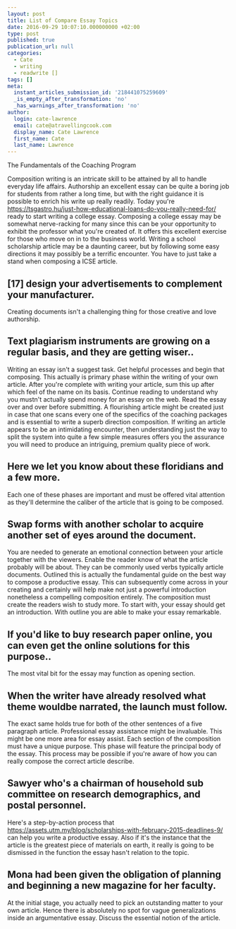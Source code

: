 ```yaml
---
layout: post
title: List of Compare Essay Topics
date: 2016-09-29 10:07:10.000000000 +02:00
type: post
published: true
publication_url: null
categories:
  - Cate
  - writing
  - readwrite []
tags: []
meta:
  instant_articles_submission_id: '218441075259609'
  _is_empty_after_transformation: 'no'
  _has_warnings_after_transformation: 'no'
author:
  login: cate-lawrence
  email: cate@atravellingcook.com
  display_name: Cate Lawrence
  first_name: Cate
  last_name: Lawrence
---
```

The Fundamentals of the Coaching Program

Composition writing is an intricate skill to be attained by all to
handle everyday life affairs. Authorship an excellent essay can be quite
a boring job for students from rather a long time, but with the right
guidance it is possible to enrich his write up really readily. Today
you're
https://tsgastro.hu/just-how-educational-loans-do-you-really-need-for/
ready to start writing a college essay. Composing a college essay may be
somewhat nerve-racking for many since this can be your opportunity to
exhibit the professor what you're created of. It offers this excellent
exercise for those who move on in to the business world. Writing a
school scholarship article may be a daunting career, but by following
some easy directions it may possibly be a terrific encounter. You have
to just take a stand when composing a ICSE article.

\[17\] design your advertisements to complement your manufacturer.
------------------------------------------------------------------

Creating documents isn't a challenging thing for those creative and love
authorship.

Text plagiarism instruments are growing on a regular basis, and they are getting wiser..
----------------------------------------------------------------------------------------

Writing an essay isn't a suggest task. Get helpful processes and begin
that composing. This actually is primary phase within the writing of
your own article. After you're complete with writing your article, sum
this up after which feel of the name on its basis. Continue reading to
understand why you mustn't actually spend money for an essay on the web.
Read the essay over and over before submitting. A flourishing article
might be created just in case that one scans every one of the specifics
of the coaching packages and is essential to write a superb direction
composition. If writing an article appears to be an intimidating
encounter, then understanding just the way to split the system into
quite a few simple measures offers you the assurance you will need to
produce an intriguing, premium quality piece of work.

Here we let you know about these floridians and a few more.
-----------------------------------------------------------

Each one of these phases are important and must be offered vital
attention as they'll determine the caliber of the article that is going
to be composed.

Swap forms with another scholar to acquire another set of eyes around the document.
-----------------------------------------------------------------------------------

You are needed to generate an emotional connection between your article
together with the viewers. Enable the reader know of what the article
probably will be about. They can be commonly used verbs typically
article documents. Outlined this is actually the fundamental guide on
the best way to compose a productive essay. This can subsequently come
across in your creating and certainly will help make not just a powerful
introduction nonetheless a compelling composition entirely. The
composition must create the readers wish to study more. To start with,
your essay should get an introduction. With outline you are able to make
your essay remarkable.

If you'd like to buy research paper online, you can even get the online solutions for this purpose..
----------------------------------------------------------------------------------------------------

The most vital bit for the essay may function as opening section.

When the writer have already resolved what theme wouldbe narrated, the launch must follow.
------------------------------------------------------------------------------------------

The exact same holds true for both of the other sentences of a five
paragraph article. Professional essay assistance might be invaluable.
This might be one more area for essay assist. Each section of the
composition must have a unique purpose. This phase will feature the
principal body of the essay. This process may be possible if you're
aware of how you can really compose the correct article describe.

Sawyer who's a chairman of household sub committee on research demographics, and postal personnel.
--------------------------------------------------------------------------------------------------

Here's a step-by-action process that
https://assets.utm.my/blog/scholarships-with-february-2015-deadlines-9/
can help you write a productive essay. Also if it's the instance that
the article is the greatest piece of materials on earth, it really is
going to be dismissed in the function the essay hasn't relation to the
topic.

Mona had been given the obligation of planning and beginning a new magazine for her faculty.
--------------------------------------------------------------------------------------------

At the initial stage, you actually need to pick an outstanding matter to
your own article. Hence there is absolutely no spot for vague
generalizations inside an argumentative essay. Discuss the essential
notion of the article.
